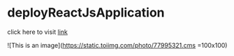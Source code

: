 # deployReactJsApplication

click here to visit [link](https://akshanshchauhan.github.io/deployReactJsApplication/)

![This is an image](https://static.toiimg.com/photo/77995321.cms =100x100)
